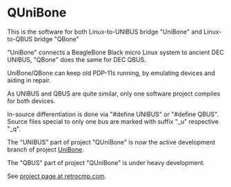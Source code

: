 # QUniBone
This is the software for both
Linux-to-UNIBUS bridge "UniBone"
and
Linux-to-QBUS bridge "QBone"

"UniBone" connects a BeagleBone Black micro Linux system to ancient DEC UNIBUS,
"QBone" does the same for DEC QBUS.

UniBone/QBone can keep old PDP-11s running, by emulating devices and aiding in repair.

As UNIBUS and QBUS are quite similar, only one software project compiles for both devices.

In-source differentiation is done via "#define UNIBUS" or "#define QBUS".
Source files special to only one bus are marked with suffix "_u" respective "_q".


The "UNIBUS" part of project "QUniBone" is now the active development branch of project [UniBone](https://github.com/j-hoppe/UniBone).

The "QBUS" part of project "QUniBone" is under heavy development.

See [project page at retrocmp.com](http://retrocmp.com/projects/unibone/).
